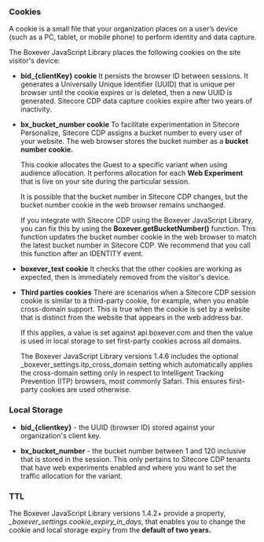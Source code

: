 ### Cookies

A cookie is a small file that your organization places on a user’s device (such as a PC, tablet, or mobile phone) to perform identity and data capture.

The Boxever JavaScript Library places the following cookies on the site visitor's device:

- **bid_{clientKey} cookie**
    It persists the browser ID between sessions. It generates a Universally Unique Identifier (UUID) that is unique per browser until the cookie expires or is deleted, then a new UUID is generated. Sitecore CDP data capture cookies expire after two years of inactivity.

- **bx_bucket_number cookie**
    To facilitate experimentation in Sitecore Personalize, Sitecore CDP assigns a bucket number to every user of your website. The web browser stores the bucket number as a **bucket number cookie.**

    This cookie allocates the Guest to a specific variant when using audience allocation. It performs allocation for each **Web Experiment** that is live on your site during the particular session.

    It is possible that the bucket number in Sitecore CDP changes, but the bucket number cookie in the web browser remains unchanged.

    If you integrate with Sitecore CDP using the Boxever JavaScript Library, you can fix this by using the **Boxever.getBucketNumber()** function. This function updates the bucket number cookie in the web browser to match the latest bucket number in Sitecore CDP. We recommend that you call this function after an IDENTITY event.

- **boxever_test cookie**
    It checks that the other cookies are working as expected, then is immediately removed from the visitor's device.

- **Third parties cookies**
    There are scenarios when a Sitecore CDP session cookie is similar to a third-party cookie, for example, when you enable cross-domain support. This is true when the cookie is set by a website that is distinct from the website that appears in the web address bar.

    If this applies, a value is set against api.boxever.com and then the value is used in local storage to set first-party cookies across all domains.

    The Boxever JavaScript Library versions 1.4.6 includes the optional _boxever_settings.itp_cross_domain setting which automatically applies the cross-domain setting only in respect to Intelligent Tracking Prevention (ITP) browsers, most commonly Safari. This ensures first-party cookies are used otherwise.

### Local Storage

- **bid_{clientkey}** - the UUID (browser ID) stored against your organization's client key.

- **bx_bucket_number** - the bucket number between 1 and 120 inclusive that is stored in the session. This only pertains to Sitecore CDP tenants that have web experiments enabled and where you want to set the traffic allocation for the variant.

### TTL

The Boxever JavaScript Library versions 1.4.2+ provide a property, *_boxever_settings.cookie_expiry_in_days*, that enables you to change the cookie and local storage expiry from the **default of two years.**